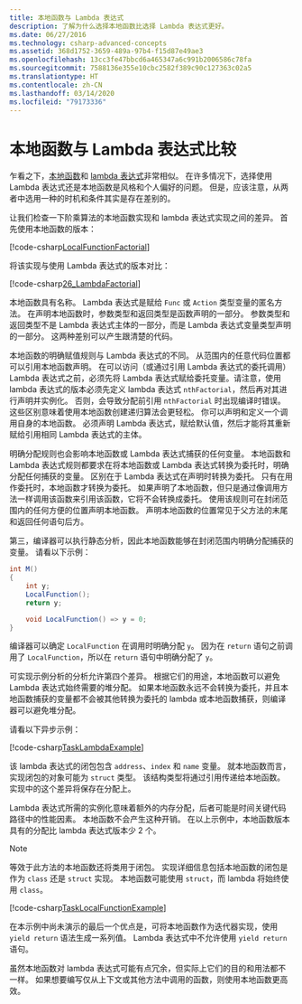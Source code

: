 ```yaml
---
title: 本地函数与 Lambda 表达式
description: 了解为什么选择本地函数比选择 Lambda 表达式更好。
ms.date: 06/27/2016
ms.technology: csharp-advanced-concepts
ms.assetid: 368d1752-3659-489a-97b4-f15d87e49ae3
ms.openlocfilehash: 13cc3fe47bbcd6a465347a6c991b2006586c78fa
ms.sourcegitcommit: 7588136e355e10cbc2582f389c90c127363c02a5
ms.translationtype: HT
ms.contentlocale: zh-CN
ms.lasthandoff: 03/14/2020
ms.locfileid: "79173336"
---
```

# <a name="local-functions-compared-to-lambda-expressions"></a>本地函数与 Lambda 表达式比较

乍看之下，[本地函数](programming-guide/classes-and-structs/local-functions.md)和 [lambda 表达式](./programming-guide/statements-expressions-operators/lambda-expressions.md)非常相似。 在许多情况下，选择使用 Lambda 表达式还是本地函数是风格和个人偏好的问题。 但是，应该注意，从两者中选用一种的时机和条件其实是存在差别的。

让我们检查一下阶乘算法的本地函数实现和 lambda 表达式实现之间的差异。 首先使用本地函数的版本：

[!code-csharp[LocalFunctionFactorial](../../samples/snippets/csharp/new-in-7/MathUtilities.cs#37_LocalFunctionFactorial "Recursive factorial using local function")]

将该实现与使用 Lambda 表达式的版本对比：

[!code-csharp[26_LambdaFactorial](../../samples/snippets/csharp/new-in-7/MathUtilities.cs#38_LambdaFactorial "Recursive factorial using lambda expressions")]

本地函数具有名称。 Lambda 表达式是赋给 `Func` 或 `Action` 类型变量的匿名方法。 在声明本地函数时，参数类型和返回类型是函数声明的一部分。 参数类型和返回类型不是 Lambda 表达式主体的一部分，而是 Lambda 表达式变量类型声明的一部分。 这两种差别可以产生跟清楚的代码。

本地函数的明确赋值规则与 Lambda 表达式的不同。 从范围内的任意代码位置都可以引用本地函数声明。 在可以访问（或通过引用 Lambda 表达式的委托调用）Lambda 表达式之前，必须先将 Lambda 表达式赋给委托变量。请注意，使用 lambda 表达式的版本必须先定义 lambda 表达式 `nthFactorial`，然后再对其进行声明并实例化。 否则，会导致分配前引用 `nthFactorial` 时出现编译时错误。
这些区别意味着使用本地函数创建递归算法会更轻松。 你可以声明和定义一个调用自身的本地函数。 必须声明 Lambda 表达式，赋给默认值，然后才能将其重新赋给引用相同 Lambda 表达式的主体。

明确分配规则也会影响本地函数或 Lambda 表达式捕获的任何变量。 本地函数和 Lambda 表达式规则都要求在将本地函数或 Lambda 表达式转换为委托时，明确分配任何捕获的变量。 区别在于 Lambda 表达式在声明时转换为委托。 只有在用作委托时，本地函数才转换为委托。 如果声明了本地函数，但只是通过像调用方法一样调用该函数来引用该函数，它将不会转换成委托。 使用该规则可在封闭范围内的任何方便的位置声明本地函数。 声明本地函数的位置常见于父方法的末尾和返回任何语句后方。

第三，编译器可以执行静态分析，因此本地函数能够在封闭范围内明确分配捕获的变量。 请看以下示例：

```csharp
int M()
{
    int y;
    LocalFunction();
    return y;

    void LocalFunction() => y = 0;
}
```

编译器可以确定 `LocalFunction` 在调用时明确分配 `y`。 因为在 `return` 语句之前调用了 `LocalFunction`，所以在 `return` 语句中明确分配了 `y`。

可实现示例分析的分析允许第四个差异。
根据它们的用途，本地函数可以避免 Lambda 表达式始终需要的堆分配。 如果本地函数永远不会转换为委托，并且本地函数捕获的变量都不会被其他转换为委托的 lambda 或本地函数捕获，则编译器可以避免堆分配。

请看以下异步示例：

[!code-csharp[TaskLambdaExample](../../samples/snippets/csharp/new-in-7/AsyncWork.cs#36_TaskLambdaExample "Task returning method with lambda expression")]

该 lambda 表达式的闭包包含 `address`、`index` 和 `name` 变量。 就本地函数而言，实现闭包的对象可能为 `struct` 类型。 该结构类型将通过引用传递给本地函数。 实现中的这个差异将保存在分配上。

Lambda 表达式所需的实例化意味着额外的内存分配，后者可能是时间关键代码路径中的性能因素。
本地函数不会产生这种开销。 在以上示例中，本地函数版本具有的分配比 lambda 表达式版本少 2 个。

> [!NOTE]
> 等效于此方法的本地函数还将类用于闭包。 实现详细信息包括本地函数的闭包是作为 `class` 还是 `struct` 实现。 本地函数可能使用 `struct`，而 lambda 将始终使用 `class`。

[!code-csharp[TaskLocalFunctionExample](../../samples/snippets/csharp/new-in-7/AsyncWork.cs#TaskExample "Task returning method with local function")]

在本示例中尚未演示的最后一个优点是，可将本地函数作为迭代器实现，使用 `yield return` 语法生成一系列值。 Lambda 表达式中不允许使用 `yield return` 语句。

虽然本地函数对 lambda 表达式可能有点冗余，但实际上它们的目的和用法都不一样。
如果想要编写仅从上下文或其他方法中调用的函数，则使用本地函数更高效。
